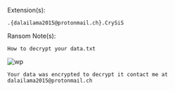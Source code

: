 Extension(s): 
```
.{dalailama2015@protonmail.ch}.CrySiS
```
Ransom Note(s): 
```
How to decrypt your data.txt
```
![wp](https://github.com/user-attachments/assets/c7ce4bc5-e31f-486c-b941-719eb5282de0)
```
Your data was encrypted to decrypt it contact me at dalailama2015@protonmail.ch
```
